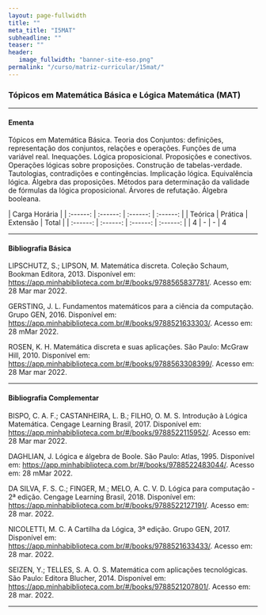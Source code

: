 ```yaml
---
layout: page-fullwidth
title: ""
meta_title: "I5MAT"
subheadline: ""
teaser: ""
header:
   image_fullwidth: "banner-site-eso.png"
permalink: "/curso/matriz-curricular/15mat/"
---
```


### **Tópicos em Matemática Básica e Lógica Matemática (MAT)**

<hr>

#### **Ementa**

Tópicos em Matemática Básica. Teoria dos Conjuntos: definições, representação dos conjuntos, relações e operações. Funções de uma variável real. Inequações. Lógica proposicional. Proposições e conectivos. Operações lógicas sobre proposições. Construção de tabelas-verdade. Tautologias, contradições e contingências. Implicação lógica. Equivalência lógica. Álgebra das proposições. Métodos para determinação da validade de fórmulas da lógica proposicional. Árvores de refutação. Álgebra booleana.

| Carga Horária | 
| :------: | :------: | :------: | :------: |
| Teórica | Prática | Extensão | Total |
| :------: | :------: | :------: | :------: |
| 4 | - | - | 4 

<hr>

#### **Bibliografia Básica** 

LIPSCHUTZ, S.; LIPSON, M.  Matemática discreta.  Coleção Schaum, Bookman Editora, 2013. Disponível em: https://app.minhabiblioteca.com.br/#/books/9788565837781/. Acesso em: 28 Mar mar 2022. 

GERSTING, J. L. Fundamentos matemáticos para a ciência da computação. Grupo GEN, 2016. Disponível em: https://app.minhabiblioteca.com.br/#/books/9788521633303/. Acesso em: 28 mMar 2022. 

 ROSEN, K. H. Matemática discreta e suas aplicações. São Paulo: McGraw Hill, 2010. Disponível em: https://app.minhabiblioteca.com.br/#/books/9788563308399/. Acesso em: 28 Mar mar 2022. 

<hr>

#### **Bibliografia Complementar**

 BISPO, C. A. F.; CASTANHEIRA, L. B.; FILHO, O. M. S. Introdução à Lógica Matemática. Cengage Learning Brasil, 2017. Disponível em: https://app.minhabiblioteca.com.br/#/books/9788522115952/. Acesso em: 28 Mar mar 2022. 

 DAGHLIAN, J. Lógica e álgebra de Boole. São Paulo: Atlas, 1995. Disponível em: https://app.minhabiblioteca.com.br/#/books/9788522483044/. Acesso em: 28 mMar 2022. 

 DA SILVA, F. S. C.; FINGER, M.; MELO, A. C. V. D. Lógica para computação - 2ª edição. Cengage Learning Brasil, 2018. Disponível em: https://app.minhabiblioteca.com.br/#/books/9788522127191/. Acesso em: 28 mar. 2022. 

 NICOLETTI, M. C. A Cartilha da Lógica, 3ª edição. Grupo GEN, 2017. Disponível em: https://app.minhabiblioteca.com.br/#/books/9788521633433/. Acesso em: 28 mar. 2022.  

 SEIZEN, Y.; TELLES, S. A. O. S. Matemática com aplicações tecnológicas. São Paulo: Editora Blucher, 2014.  Disponível em: https://app.minhabiblioteca.com.br/#/books/9788521207801/. Acesso em: 28 mar. 2022. 

 <hr>
